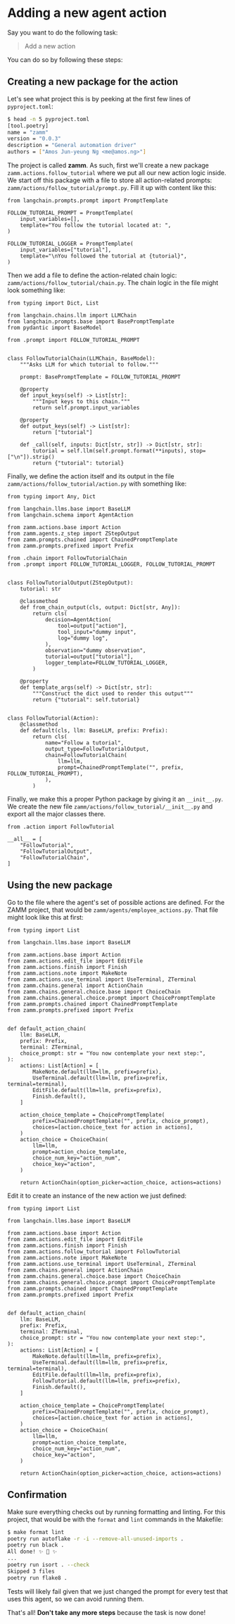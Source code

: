 # Adding a new agent action

Say you want to do the following task:

> Add a new action

You can do so by following these steps:

## Creating a new package for the action

Let's see what project this is by peeking at the first few lines of `pyproject.toml`:

```bash
$ head -n 5 pyproject.toml
[tool.poetry]
name = "zamm"
version = "0.0.3"
description = "General automation driver"
authors = ["Amos Jun-yeung Ng <me@amos.ng>"]
```

The project is called **zamm**. As such, first we'll create a new package `zamm.actions.follow_tutorial` where we put all our new action logic inside. We start off this package with a file to store all action-related prompts: `zamm/actions/follow_tutorial/prompt.py`. Fill it up with content like this:

```
from langchain.prompts.prompt import PromptTemplate

FOLLOW_TUTORIAL_PROMPT = PromptTemplate(
    input_variables=[],
    template="You follow the tutorial located at: ",
)

FOLLOW_TUTORIAL_LOGGER = PromptTemplate(
    input_variables=["tutorial"],
    template="\nYou followed the tutorial at {tutorial}",
)
```

Then we add a file to define the action-related chain logic: `zamm/actions/follow_tutorial/chain.py`. The chain logic in the file might look something like:

```
from typing import Dict, List

from langchain.chains.llm import LLMChain
from langchain.prompts.base import BasePromptTemplate
from pydantic import BaseModel

from .prompt import FOLLOW_TUTORIAL_PROMPT


class FollowTutorialChain(LLMChain, BaseModel):
    """Asks LLM for which tutorial to follow."""

    prompt: BasePromptTemplate = FOLLOW_TUTORIAL_PROMPT

    @property
    def input_keys(self) -> List[str]:
        """Input keys to this chain."""
        return self.prompt.input_variables

    @property
    def output_keys(self) -> List[str]:
        return ["tutorial"]

    def _call(self, inputs: Dict[str, str]) -> Dict[str, str]:
        tutorial = self.llm(self.prompt.format(**inputs), stop=["\n"]).strip()
        return {"tutorial": tutorial}
```

Finally, we define the action itself and its output in the file `zamm/actions/follow_tutorial/action.py` with something like:

```
from typing import Any, Dict

from langchain.llms.base import BaseLLM
from langchain.schema import AgentAction

from zamm.actions.base import Action
from zamm.agents.z_step import ZStepOutput
from zamm.prompts.chained import ChainedPromptTemplate
from zamm.prompts.prefixed import Prefix

from .chain import FollowTutorialChain
from .prompt import FOLLOW_TUTORIAL_LOGGER, FOLLOW_TUTORIAL_PROMPT


class FollowTutorialOutput(ZStepOutput):
    tutorial: str

    @classmethod
    def from_chain_output(cls, output: Dict[str, Any]):
        return cls(
            decision=AgentAction(
                tool=output["action"],
                tool_input="dummy input",
                log="dummy log",
            ),
            observation="dummy observation",
            tutorial=output["tutorial"],
            logger_template=FOLLOW_TUTORIAL_LOGGER,
        )

    @property
    def template_args(self) -> Dict[str, str]:
        """Construct the dict used to render this output"""
        return {"tutorial": self.tutorial}


class FollowTutorial(Action):
    @classmethod
    def default(cls, llm: BaseLLM, prefix: Prefix):
        return cls(
            name="Follow a tutorial",
            output_type=FollowTutorialOutput,
            chain=FollowTutorialChain(
                llm=llm,
                prompt=ChainedPromptTemplate("", prefix, FOLLOW_TUTORIAL_PROMPT),
            ),
        )
```

Finally, we make this a proper Python package by giving it an `__init__.py`. We create the new file `zamm/actions/follow_tutorial/__init__.py` and export all the major classes there.

```
from .action import FollowTutorial

__all__ = [
    "FollowTutorial",
    "FollowTutorialOutput",
    "FollowTutorialChain",
]
```

## Using the new package

Go to the file where the agent's set of possible actions are defined. For the ZAMM project, that would be `zamm/agents/employee_actions.py`. That file might look like this at first:

```
from typing import List

from langchain.llms.base import BaseLLM

from zamm.actions.base import Action
from zamm.actions.edit_file import EditFile
from zamm.actions.finish import Finish
from zamm.actions.note import MakeNote
from zamm.actions.use_terminal import UseTerminal, ZTerminal
from zamm.chains.general import ActionChain
from zamm.chains.general.choice.base import ChoiceChain
from zamm.chains.general.choice.prompt import ChoicePromptTemplate
from zamm.prompts.chained import ChainedPromptTemplate
from zamm.prompts.prefixed import Prefix


def default_action_chain(
    llm: BaseLLM,
    prefix: Prefix,
    terminal: ZTerminal,
    choice_prompt: str = "You now contemplate your next step:",
):
    actions: List[Action] = [
        MakeNote.default(llm=llm, prefix=prefix),
        UseTerminal.default(llm=llm, prefix=prefix, terminal=terminal),
        EditFile.default(llm=llm, prefix=prefix),
        Finish.default(),
    ]

    action_choice_template = ChoicePromptTemplate(
        prefix=ChainedPromptTemplate("", prefix, choice_prompt),
        choices=[action.choice_text for action in actions],
    )
    action_choice = ChoiceChain(
        llm=llm,
        prompt=action_choice_template,
        choice_num_key="action_num",
        choice_key="action",
    )

    return ActionChain(option_picker=action_choice, actions=actions)
```

Edit it to create an instance of the new action we just defined:

```
from typing import List

from langchain.llms.base import BaseLLM

from zamm.actions.base import Action
from zamm.actions.edit_file import EditFile
from zamm.actions.finish import Finish
from zamm.actions.follow_tutorial import FollowTutorial
from zamm.actions.note import MakeNote
from zamm.actions.use_terminal import UseTerminal, ZTerminal
from zamm.chains.general import ActionChain
from zamm.chains.general.choice.base import ChoiceChain
from zamm.chains.general.choice.prompt import ChoicePromptTemplate
from zamm.prompts.chained import ChainedPromptTemplate
from zamm.prompts.prefixed import Prefix


def default_action_chain(
    llm: BaseLLM,
    prefix: Prefix,
    terminal: ZTerminal,
    choice_prompt: str = "You now contemplate your next step:",
):
    actions: List[Action] = [
        MakeNote.default(llm=llm, prefix=prefix),
        UseTerminal.default(llm=llm, prefix=prefix, terminal=terminal),
        EditFile.default(llm=llm, prefix=prefix),
        FollowTutorial.default(llm=llm, prefix=prefix),
        Finish.default(),
    ]

    action_choice_template = ChoicePromptTemplate(
        prefix=ChainedPromptTemplate("", prefix, choice_prompt),
        choices=[action.choice_text for action in actions],
    )
    action_choice = ChoiceChain(
        llm=llm,
        prompt=action_choice_template,
        choice_num_key="action_num",
        choice_key="action",
    )

    return ActionChain(option_picker=action_choice, actions=actions)
```

## Confirmation

Make sure everything checks out by running formatting and linting. For this project, that would be with the `format` and `lint` commands in the Makefile:

```bash
$ make format lint
poetry run autoflake -r -i --remove-all-unused-imports .
poetry run black .
All done! ✨ 🍰 ✨
...
poetry run isort . --check
Skipped 3 files
poetry run flake8 .
```

Tests will likely fail given that we just changed the prompt for every test that uses this agent, so we can avoid running them.

That's all! **Don't take any more steps** because the task is now done!